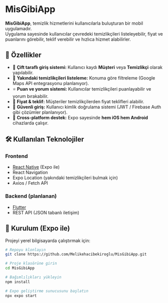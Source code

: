 # MisGibiApp

**MisGibiApp**, temizlik hizmetlerini kullanıcılarla buluşturan bir mobil uygulamadır.  
Uygulama sayesinde kullanıcılar çevredeki temizlikçileri listeleyebilir, fiyat ve puanlarını görebilir, teklif verebilir ve hızlıca hizmet alabilirler.  

## 🚀 Özellikler
- 👤 **Çift taraflı giriş sistemi:** Kullanıcı kaydı **Müşteri** veya **Temizlikçi** olarak yapılabilir.  
- 📍 **Yakındaki temizlikçileri listeleme:** Konuma göre filtreleme (Google Maps API entegrasyonu planlanıyor).  
- ⭐ **Puan ve yorum sistemi:** Kullanıcılar temizlikçileri puanlayabilir ve yorum bırakabilir.  
- 💸 **Fiyat & teklif:** Müşteriler temizlikçilerden fiyat teklifleri alabilir.  
- 🔐 **Güvenli giriş:** Kullanıcı kimlik doğrulama sistemi (JWT / Firebase Auth gibi çözümler planlanıyor).  
- 📱 **Cross-platform destek:** Expo sayesinde **hem iOS hem Android** cihazlarda çalışır.  

## 🛠 Kullanılan Teknolojiler
### Frontend
- [React Native](https://reactnative.dev/) (Expo ile)  
- React Navigation  
- Expo Location (yakındaki temizlikçileri bulmak için)  
- Axios / Fetch API  

### Backend (planlanan)
- [Flutter](https://flutter.dev/)  
- REST API (JSON tabanlı iletişim)  

## 📲 Kurulum (Expo ile)

Projeyi yerel bilgisayarda çalıştırmak için:  

```bash
# Repoyu klonlayın
git clone https://github.com/Melikehacibekiroglu/MisGibiApp.git

# Proje klasörüne girin
cd MisGibiApp

# Bağımlılıkları yükleyin
npm install

# Expo geliştirme sunucusunu başlatın
npx expo start
